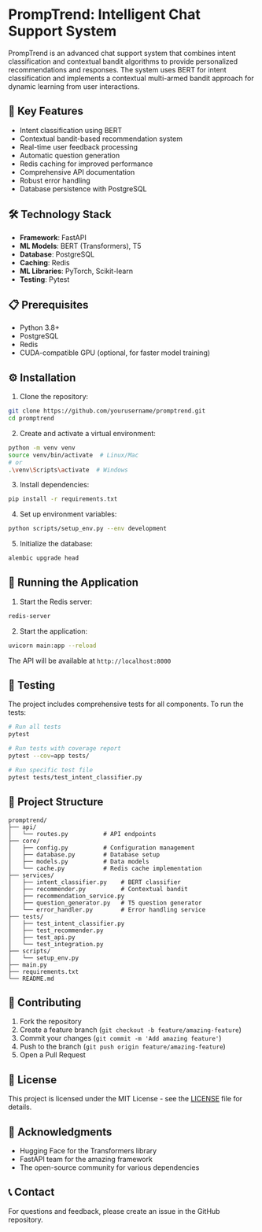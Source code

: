 # PrompTrend: Intelligent Chat Support System

PrompTrend is an advanced chat support system that combines intent classification and contextual bandit algorithms to provide personalized recommendations and responses. The system uses BERT for intent classification and implements a contextual multi-armed bandit approach for dynamic learning from user interactions.

## 🌟 Key Features

- Intent classification using BERT
- Contextual bandit-based recommendation system
- Real-time user feedback processing
- Automatic question generation
- Redis caching for improved performance
- Comprehensive API documentation
- Robust error handling
- Database persistence with PostgreSQL

## 🛠️ Technology Stack

- **Framework**: FastAPI
- **ML Models**: BERT (Transformers), T5
- **Database**: PostgreSQL
- **Caching**: Redis
- **ML Libraries**: PyTorch, Scikit-learn
- **Testing**: Pytest

## 📋 Prerequisites

- Python 3.8+
- PostgreSQL
- Redis
- CUDA-compatible GPU (optional, for faster model training)

## ⚙️ Installation

1. Clone the repository:
```bash
git clone https://github.com/yourusername/promptrend.git
cd promptrend
```

2. Create and activate a virtual environment:
```bash
python -m venv venv
source venv/bin/activate  # Linux/Mac
# or
.\venv\Scripts\activate  # Windows
```

3. Install dependencies:
```bash
pip install -r requirements.txt
```

4. Set up environment variables:
```bash
python scripts/setup_env.py --env development
```

5. Initialize the database:
```bash
alembic upgrade head
```

## 🚀 Running the Application

1. Start the Redis server:
```bash
redis-server
```

2. Start the application:
```bash
uvicorn main:app --reload
```

The API will be available at `http://localhost:8000`


## 🧪 Testing

The project includes comprehensive tests for all components. To run the tests:

```bash
# Run all tests
pytest

# Run tests with coverage report
pytest --cov=app tests/

# Run specific test file
pytest tests/test_intent_classifier.py
```

## 📂 Project Structure

```
promptrend/
├── api/
│   └── routes.py          # API endpoints
├── core/
│   ├── config.py          # Configuration management
│   ├── database.py        # Database setup
│   ├── models.py          # Data models
│   └── cache.py           # Redis cache implementation
├── services/
│   ├── intent_classifier.py    # BERT classifier
│   ├── recommender.py          # Contextual bandit
│   ├── recommendation_service.py
│   ├── question_generator.py   # T5 question generator
│   └── error_handler.py        # Error handling service
├── tests/
│   ├── test_intent_classifier.py
│   ├── test_recommender.py
│   ├── test_api.py
│   └── test_integration.py 
├── scripts/
│   └── setup_env.py
├── main.py
├── requirements.txt
└── README.md
```

## 🤝 Contributing

1. Fork the repository
2. Create a feature branch (`git checkout -b feature/amazing-feature`)
3. Commit your changes (`git commit -m 'Add amazing feature'`)
4. Push to the branch (`git push origin feature/amazing-feature`)
5. Open a Pull Request

## 📝 License

This project is licensed under the MIT License - see the [LICENSE](LICENSE) file for details.

## 🙏 Acknowledgments

- Hugging Face for the Transformers library
- FastAPI team for the amazing framework
- The open-source community for various dependencies

## 📞 Contact

For questions and feedback, please create an issue in the GitHub repository.
